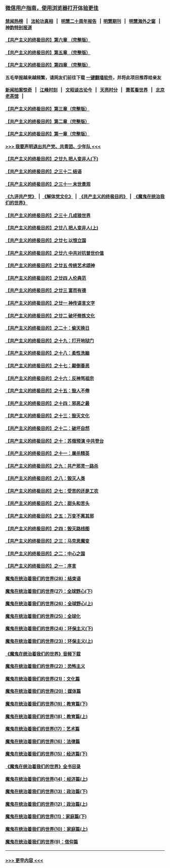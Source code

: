 ### [微信用户指南，使用浏览器打开体验更佳](https://github.com/gfw-breaker/banned-news1/blob/master/indexes/wechat-guide.md?t=0)
#### [禁闻热榜](热点新闻.md?t=0)  &nbsp;&nbsp;|&nbsp;&nbsp; [法轮功真相](https://github.com/gfw-breaker/truth/blob/master/README.md?t=0) &nbsp;&nbsp;|&nbsp;&nbsp; [明慧二十周年报告](https://github.com/gfw-breaker/mh-reports/blob/master/README.md?t=0) &nbsp;&nbsp;|&nbsp;&nbsp;[明慧期刊](https://github.com/gfw-breaker/mh-qikan) &nbsp;&nbsp;|&nbsp;&nbsp; [明慧海外之窗](https://github.com/gfw-breaker/mh-news/blob/master/README.md?t=0) &nbsp;&nbsp;|&nbsp;&nbsp; [神韵特别报道](https://github.com/gfw-breaker/mh-news/blob/master/shenyun.md?t=0)
#### [【共产主义的终极目的】第六章 （完整版）](../pages/nsc422/n11428913.md?t=02051222) 
#### [【共产主义的终极目的】第五章 （完整版）](../pages/nsc422/n11428912.md?t=02051222) 
#### [【共产主义的终极目的】第四章 （完整版）](../pages/nsc422/n11428907.md?t=02051222) 
#### 五毛举报越来越频繁，请网友们前往下载 [一键翻墙软件](https://github.com/gfw-breaker/ssr-accounts)，并将此项目推荐给亲友
#### [新闻拍案惊奇](https://github.com/gfw-breaker/banned-news1/blob/master/pages/link4.md) &nbsp;&nbsp;|&nbsp;&nbsp; [江峰时刻](https://github.com/gfw-breaker/banned-news1/blob/master/pages/link4.md) &nbsp;&nbsp;|&nbsp;&nbsp; [文昭谈古论今](https://github.com/gfw-breaker/banned-news1/blob/master/pages/link4.md) &nbsp;&nbsp;|&nbsp;&nbsp; [天亮时分](https://github.com/gfw-breaker/banned-news1/blob/master/pages/link4.md) &nbsp;&nbsp;|&nbsp;&nbsp; [萧茗看世界](https://github.com/gfw-breaker/banned-news1/blob/master/pages/link4.md) &nbsp;&nbsp;|&nbsp;&nbsp; [北京老茶馆](https://github.com/gfw-breaker/banned-news1/blob/master/pages/link4.md) &nbsp;&nbsp;|&nbsp;&nbsp; 
#### [【共产主义的终极目的】第三章（完整版）](../pages/nsc422/n11428848.md?t=02051222) 
#### [【共产主义的终极目的】第二章（完整版）](../pages/nsc422/n11428831.md?t=02051222) 
#### [【共产主义的终极目的】第一章（完整版）](../pages/nsc422/n11417651.md?t=02051222) 
#### [>>> 我要声明退出共产党、共青团、少年队 <<<](https://github.com/begood0513/goodnews/blob/master/quit/letter.md) 
#### [【共产主义的终极目的】之廿九 把人变非人(下)](../pages/nsc422/n11344140.md?t=02051222) 
#### [【共产主义的终极目的】之三十二 结语](../pages/nsc422/n11360535.md?t=02051222) 
#### [【共产主义的终极目的】之三十一 末世景观](../pages/nsc422/n11351129.md?t=02051222) 
#### [《九评共产党》](https://github.com/begood0513/9ping.md/blob/master/README.md) &nbsp;|&nbsp; [《解体党文化》](../../../../jtdwh.md/blob/master/README.md)  &nbsp;|&nbsp; [《共产主义的终极目的》](../../../../gczydzjmd.md/blob/master/README.md) &nbsp;|&nbsp; [《魔鬼在统治我们的世界》](../../../../mgztzwmdsj.md/blob/master/README.md) 
#### [【共产主义的终极目的】之三十 几成狼世界](../pages/nsc422/n11348280.md?t=02051222) 
#### [【共产主义的终极目的】之廿八 把人变非人(上)](../pages/nsc422/n11340492.md?t=02051222) 
#### [【共产主义的终极目的】之廿七 以恨立国](../pages/nsc422/n11336944.md?t=02051222) 
#### [【共产主义的终极目的】之廿六 中共对抗普世价值](../pages/nsc422/n11324785.md?t=02051222) 
#### [【共产主义的终极目的】之廿五 传统艺术颂神](../pages/nsc422/n11296396.md?t=02051222) 
#### [【共产主义的终极目的】之廿四 人伦典范](../pages/nsc422/n11296397.md?t=02051222) 
#### [【共产主义的终极目的】之廿三 富而有德](../pages/nsc422/n11283598.md?t=02051222) 
#### [【共产主义的终极目的】之廿一 神传语言文字](../pages/nsc422/n11263265.md?t=02051222) 
#### [【共产主义的终极目的】之廿二 破坏修炼文化](../pages/nsc422/n11245728.md?t=02051222) 
#### [【共产主义的终极目的】之二十：偷天换日](../pages/nsc422/n11238846.md?t=02051222) 
#### [【共产主义的终极目的】之十九：打开地狱门](../pages/nsc422/n11206376.md?t=02051222) 
#### [【共产主义的终极目的】之十八：柔性洗脑](../pages/nsc422/n11199994.md?t=02051222) 
#### [【共产主义的终极目的】之十七：颠倒善恶](../pages/nsc422/n11179782.md?t=02051222) 
#### [【共产主义的终极目的】之十六：反神骂祖宗](../pages/nsc422/n11166798.md?t=02051222) 
#### [【共产主义的终极目的】之十五：毁人不倦](../pages/nsc422/n11166792.md?t=02051222) 
#### [【共产主义的终极目的】之十四：邪恶之最](../pages/nsc422/n11150249.md?t=02051222) 
#### [【共产主义的终极目的】之十三：毁灭文化](../pages/nsc422/n11135227.md?t=02051222) 
#### [【共产主义的终极目的】之十二：破坏自然](../pages/nsc422/n11135214.md?t=02051222) 
#### [【共产主义的终极目的】之十：苏俄预演 中共登台](../pages/nsc422/n11118424.md?t=02051222) 
#### [【共产主义的终极目的】之十一：屠杀精英](../pages/nsc422/n11118442.md?t=02051222) 
#### [【共产主义的终极目的】之九：共产邪灵一路杀](../pages/nsc422/n11114139.md?t=02051222) 
#### [【共产主义的终极目的】之八：毁灭人类](../pages/nsc422/n11108503.md?t=02051222) 
#### [【共产主义的终极目的】之七：受苦的还是工农](../pages/nsc422/n11101809.md?t=02051222) 
#### [【共产主义的终极目的】之六：甜头和苦头](../pages/nsc422/n11096971.md?t=02051222) 
#### [【共产主义的终极目的】之五：万变不离其邪](../pages/nsc422/n11091285.md?t=02051222) 
#### [【共产主义的终极目的】之四：毁灭路线图](../pages/nsc422/n11086284.md?t=02051222) 
#### [【共产主义的终极目的】之三：马克思魔变](../pages/nsc422/n11061941.md?t=02051222) 
#### [【共产主义的终极目的】之二：中心之国](../pages/nsc422/n11047728.md?t=02051222) 
#### [【共产主义的终极目的】之一：序言](../pages/nsc422/n11086077.md?t=02051222) 
#### [魔鬼在统治着我们的世界(28)：结束语](../pages/nsc422/n10936246.md?t=02051222) 
#### [魔鬼在统治着我们的世界(27)：全球野心(下)](../pages/nsc422/n10928319.md?t=02051222) 
#### [魔鬼在统治着我们的世界(26)：全球野心(上)](../pages/nsc422/n10900318.md?t=02051222) 
#### [魔鬼在统治着我们的世界(25)：全球化](../pages/nsc422/n10788205.md?t=02051222) 
#### [魔鬼在统治着我们的世界(24)：环保主义(下)](../pages/nsc422/n10695307.md?t=02051222) 
#### [魔鬼在统治着我们的世界(23)：环保主义(上)](../pages/nsc422/n10688613.md?t=02051222) 
#### [《魔鬼在统治着我们的世界》音频下载](../pages/nsc422/n10635553.md?t=02051222) 
#### [魔鬼在统治着我们的世界(22)：恐怖主义](../pages/nsc422/n10614727.md?t=02051222) 
#### [魔鬼在统治着我们的世界(21)：文化篇](../pages/nsc422/n10597706.md?t=02051222) 
#### [魔鬼在统治着我们的世界(20)：媒体篇](../pages/nsc422/n10586579.md?t=02051222) 
#### [魔鬼在统治着我们的世界(19)：教育篇(下)](../pages/nsc422/n10564808.md?t=02051222) 
#### [魔鬼在统治着我们的世界(18)：教育篇(上)](../pages/nsc422/n10526970.md?t=02051222) 
#### [魔鬼在统治着我们的世界(17)：艺术篇](../pages/nsc422/n10499093.md?t=02051222) 
#### [魔鬼在统治着我们的世界(16)：法律篇](../pages/nsc422/n10485969.md?t=02051222) 
#### [魔鬼在统治着我们的世界(15)：经济篇(下)](../pages/nsc422/n10469975.md?t=02051222) 
#### [《魔鬼在统治着我们的世界》全书目录](../pages/nsc422/n10464261.md?t=02051222) 
#### [魔鬼在统治着我们的世界(14)：经济篇(上)](../pages/nsc422/n10457370.md?t=02051222) 
#### [魔鬼在统治着我们的世界(13)：政治篇(下)](../pages/nsc422/n10448270.md?t=02051222) 
#### [魔鬼在统治着我们的世界(12)：政治篇(上)](../pages/nsc422/n10444576.md?t=02051222) 
#### [魔鬼在统治着我们的世界(11)：家庭篇(下)](../pages/nsc422/n10440961.md?t=02051222) 
#### [魔鬼在统治着我们的世界(10)：家庭篇(上)](../pages/nsc422/n10435448.md?t=02051222) 
#### [魔鬼在统治着我们的世界(9)：信仰篇](../pages/nsc422/n10432159.md?t=02051222) 

----
#### [ >>> 更早内容 <<< ](../indexes/nsc422-earlier.md)
